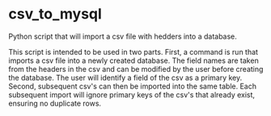 # csv_to_mysql
Python script that will import a csv file with hedders into a database. 

This script is intended to be used in two parts. First, a command is run that imports a csv file into a newly created database. The field names are taken from the headers in the csv and can be modified by the user before creating the database. The user will identify a field of the csv as a primary key. Second, subsequent csv's can then be imported into the same table. Each subsequent import will ignore primary keys of the csv's that already exist, ensuring no duplicate rows.
